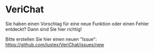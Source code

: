 # VeriChat

Sie haben einen Vorschlag für eine neue Funktion oder einen Fehler entdeckt? Dann sind Sie hier richtig!

Bitte erstellen Sie hier einen neuen "Issue": https://github.com/iustex/VeriChat/issues/new
